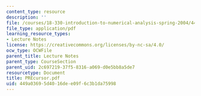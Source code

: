 ```yaml
---
content_type: resource
description: ''
file: /courses/18-330-introduction-to-numerical-analysis-spring-2004/449a03695d4016dee09f6c3b1da75998_PREcursor.pdf
file_type: application/pdf
learning_resource_types:
- Lecture Notes
license: https://creativecommons.org/licenses/by-nc-sa/4.0/
ocw_type: OCWFile
parent_title: Lecture Notes
parent_type: CourseSection
parent_uid: 2c697219-37f5-8316-a069-d0e5bb8a5de7
resourcetype: Document
title: PREcursor.pdf
uid: 449a0369-5d40-16de-e09f-6c3b1da75998
---
```


